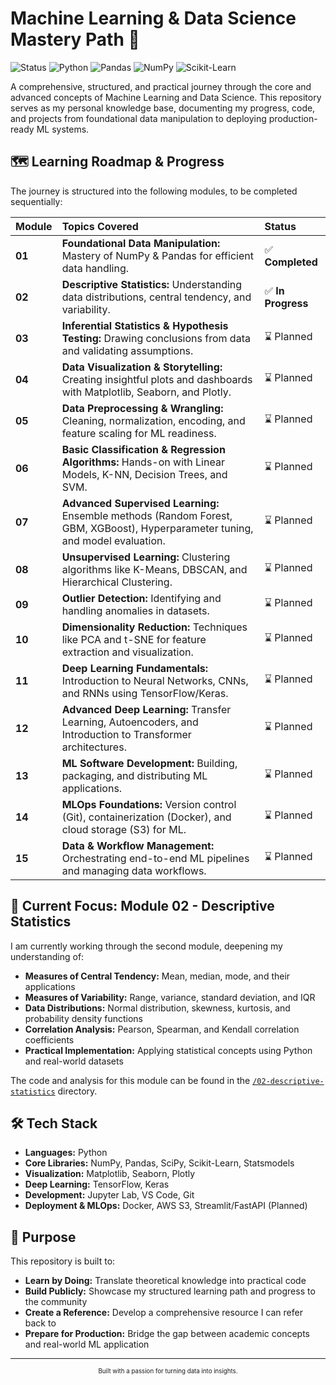 # Machine Learning & Data Science Mastery Path 🚀

![Status](https://img.shields.io/badge/Status-In%20Progress-blueviolet)
![Python](https://img.shields.io/badge/Python-3.x-3776AB?logo=python&logoColor=white)
![Pandas](https://img.shields.io/badge/Pandas-150458?logo=pandas&logoColor=white)
![NumPy](https://img.shields.io/badge/NumPy-013243?logo=numpy&logoColor=white)
![Scikit-Learn](https://img.shields.io/badge/Scikit--Learn-F7931E?logo=scikit-learn&logoColor=white)

A comprehensive, structured, and practical journey through the core and advanced concepts of Machine Learning and Data Science. This repository serves as my personal knowledge base, documenting my progress, code, and projects from foundational data manipulation to deploying production-ready ML systems.

## 🗺️ Learning Roadmap & Progress

The journey is structured into the following modules, to be completed sequentially:

| Module | Topics Covered | Status |
|:-------|:---------------|:-------|
| **01** | **Foundational Data Manipulation:** Mastery of NumPy & Pandas for efficient data handling. | ✅ **Completed** |
| **02** | **Descriptive Statistics:** Understanding data distributions, central tendency, and variability. | ✅ **In Progress** |
| **03** | **Inferential Statistics & Hypothesis Testing:** Drawing conclusions from data and validating assumptions. | ⌛ Planned |
| **04** | **Data Visualization & Storytelling:** Creating insightful plots and dashboards with Matplotlib, Seaborn, and Plotly. | ⌛ Planned |
| **05** | **Data Preprocessing & Wrangling:** Cleaning, normalization, encoding, and feature scaling for ML readiness. | ⌛ Planned |
| **06** | **Basic Classification & Regression Algorithms:** Hands-on with Linear Models, K-NN, Decision Trees, and SVM. | ⌛ Planned |
| **07** | **Advanced Supervised Learning:** Ensemble methods (Random Forest, GBM, XGBoost), Hyperparameter tuning, and model evaluation. | ⌛ Planned |
| **08** | **Unsupervised Learning:** Clustering algorithms like K-Means, DBSCAN, and Hierarchical Clustering. | ⌛ Planned |
| **09** | **Outlier Detection:** Identifying and handling anomalies in datasets. | ⌛ Planned |
| **10** | **Dimensionality Reduction:** Techniques like PCA and t-SNE for feature extraction and visualization. | ⌛ Planned |
| **11** | **Deep Learning Fundamentals:** Introduction to Neural Networks, CNNs, and RNNs using TensorFlow/Keras. | ⌛ Planned |
| **12** | **Advanced Deep Learning:** Transfer Learning, Autoencoders, and Introduction to Transformer architectures. | ⌛ Planned |
| **13** | **ML Software Development:** Building, packaging, and distributing ML applications. | ⌛ Planned |
| **14** | **MLOps Foundations:** Version control (Git), containerization (Docker), and cloud storage (S3) for ML. | ⌛ Planned |
| **15** | **Data & Workflow Management:** Orchestrating end-to-end ML pipelines and managing data workflows. | ⌛ Planned |

## 🚀 Current Focus: Module 02 - Descriptive Statistics

I am currently working through the second module, deepening my understanding of:
-   **Measures of Central Tendency:** Mean, median, mode, and their applications
-   **Measures of Variability:** Range, variance, standard deviation, and IQR
-   **Data Distributions:** Normal distribution, skewness, kurtosis, and probability density functions
-   **Correlation Analysis:** Pearson, Spearman, and Kendall correlation coefficients
-   **Practical Implementation:** Applying statistical concepts using Python and real-world datasets

The code and analysis for this module can be found in the [`/02-descriptive-statistics`](./02-descriptive-statistics) directory.


## 🛠️ Tech Stack

*   **Languages:** Python
*   **Core Libraries:** NumPy, Pandas, SciPy, Scikit-Learn, Statsmodels
*   **Visualization:** Matplotlib, Seaborn, Plotly
*   **Deep Learning:** TensorFlow, Keras
*   **Development:** Jupyter Lab, VS Code, Git
*   **Deployment & MLOps:** Docker, AWS S3, Streamlit/FastAPI (Planned)

## 🌱 Purpose

This repository is built to:
*   **Learn by Doing:** Translate theoretical knowledge into practical code
*   **Build Publicly:** Showcase my structured learning path and progress to the community
*   **Create a Reference:** Develop a comprehensive resource I can refer back to
*   **Prepare for Production:** Bridge the gap between academic concepts and real-world ML application

---

<div align="center">
<sub><sup>Built with a passion for turning data into insights.</sup></sub>
</div>
